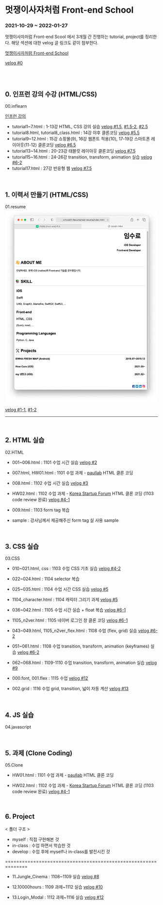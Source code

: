 
# 멋쟁이사자처럼 Front-end School
### 2021-10-29 ~ 2022-01-27

멋쟁이사자처럼 Front-end Scool 에서 3개월 간 진행하는 tutorial, project를 정리한다. 해당 섹션에 대한 velog 글 링크도 같이 첨부한다.

[멋쟁이사자처럼 Front-end School](https://k-digital.likelion.net/frontend-school)

[velog #0](https://velog.io/@ddosang/Front-end-0)

<br>
<br>

## 0. 인프런 강의 수강 (HTML/CSS)

00.inflearn

[인프런 강의](https://www.inflearn.com/course/html-css-강좌)


- tutorial1~7.html : 1-13강 HTML, CSS 강의 실습 [velog #1.5](https://velog.io/@ddosang/Front-end-1.5), [#1.5-2](https://velog.io/@ddosang/Front-end-1.5-2), [#2.5](https://velog.io/@ddosang/Front-end-2.5)
- tutorial8.html, tutorial8_class.html : 14강 야후 클론코딩 [velog #5.5](https://velog.io/@ddosang/Front-end-5.5)
- tutorial9~12.html : 15강 쇼핑몰(9), 16강 웹폰트 적용(10), 17-19강 스마트폰 레이아웃(11-12) 클론코딩 [velog #6.5](https://velog.io/@ddosang/Front-end-6.5)
- tutorial13~14.html : 20-23강 태블릿 레이아웃 클론코딩 [velog #7.5](https://velog.io/@ddosang/Front-end-7.5)
- tutorial15~16.html : 24-26강 transition, transform, animation 실습 [velog #6-2](https://velog.io/@ddosang/Front-end-6-1)
- tutorial17.html : 27강 반응형 웹 [velog #7.5](https://velog.io/@ddosang/Front-end-7.5)



<br>

## 1. 이력서 만들기 (HTML/CSS)

01.resume
![](https://github.com/ddosang/front_school/blob/main/01.Resume/real-resume/example.png?raw=true)

[velog #1-1](https://velog.io/@ddosang/Front-end-1-1), [#1-2](https://velog.io/@ddosang/Front-end-1-2)

<hr>
<br>

## 2. HTML 실습

02.HTML

- 001~006.html : 1101 수업 시간 실습 [velog #2](https://velog.io/@ddosang/Front-end-2)

- 007.html, HW01.html : 1101 수업 과제 - [paullab](http://www.paullab.co.kr/about.html) HTML 클론 코딩

- 008.html : 1102 수업 시간 실습 [velog #3](https://velog.io/@ddosang/Front-end-3)

- HW02.html : 1102 수업 과제 - [Korea Startup Forum](https://kstartupforum.org) HTML 클론 코딩 (1103 code review 완료) [velog #4-1](https://velog.io/@ddosang/Front-end-4-1)

- 009.html : 1103 form tag 복습

- sample : 강사님께서 제공해주신 form tag 실 사용 sample

<br>

## 3. CSS 실습

03.CSS

- 010~021.html, css : 1103 수업  CSS 기초 실습 [velog #4-2](https://velog.io/@ddosang/Front-end-4-2)

- 022~024.html : 1104 selector 복습

- 025~035.html : 1104 수업 시간 CSS 실습  [velog #5](https://velog.io/@ddosang/Front-end-5)

- 1104_character.html : 1104 캐릭터 그리기 과제  [velog #5](https://velog.io/@ddosang/Front-end-5)

- 036~042.html : 1105 수업 시간 실습 + float 복습 [velog #6-1](https://velog.io/@ddosang/Front-end-6-1)

- 1105_n2ver.html : 1105 네이버 로그인 창 클론 코딩 [velog #6-1](https://velog.io/@ddosang/Front-end-6-1)

- 043~049.html, 1105_n2ver_flex.html : 1108 수업 (flex, grid) 실습 [velog #6-2](https://velog.io/@ddosang/Front-end-6-2#1-2-flex)

- 051~061.html : 1108 수업 transition, transform, animation (keyframes) 실습 [velog #6-2](https://velog.io/@ddosang/Front-end-6-2#2-move)

- 062~068.html : 1109-1110 수업 transition, transform, animation 실습 [velog #9](https://velog.io/@ddosang/Front-end-9)

- 000.font, 001.flex : 1115 수업 [velog #12](https://velog.io/@ddosang/Front-end-12)

- 002.grid : 1116 수업 grid, transition, 넓이 자동 계산 [velog #13](https://velog.io/@ddosang/Front-end-13)

<br>

## 4. JS 실습

04.javascript


<br>

## 5. 과제 (Clone Coding)

05.Clone

- HW01.html : 1101 수업 과제 - [paullab](http://www.paullab.co.kr/about.html) HTML 클론 코딩

- HW02.html : 1102 수업 과제 - [Korea Startup Forum](https://kstartupforum.org) HTML 클론 코딩 (1103 code review 완료) [velog #4-1](https://velog.io/@ddosang/Front-end-4-1)

<br>

## 6. Project

< 폴더 구조 >

- myself : 직접 구현해본 것
- in-class : 수업 하면서 학습한 것
- develop : 수업 후에 myself나 in-class를 발전시킨 것

==============================================================

- 11.Jungle_Cinema : 1108~1109 실습 [velog #8](https://velog.io/@ddosang/Front-end-8)

- 12.10000hours : 1109 과제~1112 실습 [velog #10](https://velog.io/@ddosang/Front-end-10)

- 13.Login_Modal : 1112 과제~1116 실습 [velog #12](https://velog.io/@ddosang/Front-end-12)